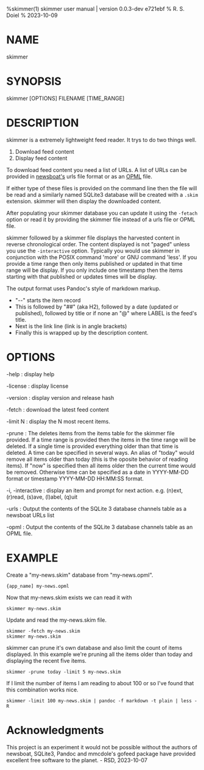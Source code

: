 %skimmer(1) skimmer user manual | version 0.0.3-dev e721ebf
% R. S. Doiel
% 2023-10-09

# NAME

skimmer

# SYNOPSIS

skimmer [OPTIONS] FILENAME [TIME_RANGE]

# DESCRIPTION

skimmer is a extremely lightweight feed reader. It trys to do two things well.

1. Download feed content
2. Display feed content

To download feed content you need a list of URLs. A list of URLs can be provided
in [newsboat's](https://newsboat.org) urls file format or as an [OPML](http://opml.org/) 
file. 

If either type of these files is provided on the command line then the file will be read
and a similarly named SQLite3 database will be created with a `.skim` extension.
skimmer will then display the downloaded content.

After populating your skimmer database you can update it using the `-fetach`
option or read it by providing the skimmer file instead of a urls file or OPML file.


skimmer followed by a skimmer file displays the harvested content in reverse 
chronological order. The content displayed is not "paged" unless you use the 
`-interactive` option. Typically you would use skimmer in 
conjunction with the POSIX command 'more' or GNU command 'less'. If you provide
a time range then only items published or updated in that time range will be display.
If you only include one timestamp then the items starting with that published or updates
times will be display.

The output format uses Pandoc's style of markdown markup. 
- "--" starts the item record
- This is followed by "##" (aka H2), followed by a date 
(updated or published), followed by title or if none an
"@<LABEL>" where LABEL is the feed's title. 
- Next is the link line (link is in angle brackets)
- Finally this is wrapped up by the description content.

# OPTIONS

-help
: display help

-license
: display license

-version
: display version and release hash

-fetch
: download the latest feed content

-limit N
: display the N most recent items.


-prune 
: The deletes items from the items table for the skimmer file provided. If a time range is provided
then the items in the time range will be deleted. If a single time is provided everything older than
that time is deleted.  A time can be specified in several ways. An alias of "today" would remove all
items older than today (this is the oposite behavior of reading items). If "now" is specified then
all items older then the current time would be removed. Otherwise time can be specified as a date
in YYYY-MM-DD format or timestamp YYYY-MM-DD HH:MM:SS format.

-i, -interactive
: display an item and prompt for next action. e.g. (n)ext, (r)read, (s)ave, (l)abel, (q)uit

-urls
: Output the contents of the SQLite 3 database channels table as a newsboat URLs list

-opml
: Output the contents of the SQLite 3 database channels table as an OPML file.

# EXAMPLE

Create a "my-news.skim" database from "my-news.opml".

~~~
{app_name] my-news.opml
~~~

Now that my-news.skim exists we can read it with

~~~
skimmer my-news.skim
~~~

Update and read the my-news.skim file.

~~~
skimmer -fetch my-news.skim
skimmer my-news.skim
~~~


skimmer can prune it's own database and also limit the count of items displayed.
In this example we're pruning all the items older than today and displaying the recent
five items.

~~~
skimmer -prune today -limit 5 my-news.skim
~~~

If I limit the number of items I am reading to about 100 or so I've found
that this combination works nice.

~~~
skimmer -limit 100 my-news.skim | pandoc -f markdown -t plain | less -R
~~~


# Acknowledgments

This project is an experiment it would not be possible without the authors of
newsboat, SQLite3, Pandoc and mmcdole's gofeed package have provided excellent
free software to the planet. - RSD, 2023-10-07


